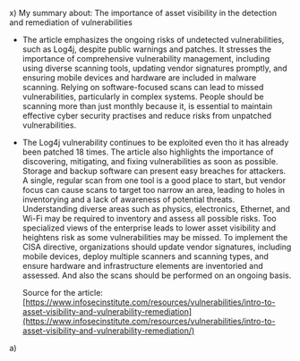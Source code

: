 x) My summary about: The importance of asset visibility in the detection and remediation of vulnerabilities

  - The article emphasizes the ongoing risks of undetected vulnerabilities, such as Log4j, despite public warnings and patches. It stresses the importance of comprehensive vulnerability management, including using diverse scanning tools, updating vendor signatures
    promptly, and ensuring mobile devices and hardware are included in malware scanning. Relying on software-focused scans can lead to missed vulnerabilities, particularly in complex systems. People should be scanning more than just monthly because it, is essential
    to maintain effective cyber security practises and reduce risks from unpatched vulnerabilities.
  
  - The Log4j vulnerability continues to be exploited even tho it has already been patched 18 times. The article also highlights the importance of discovering, mitigating, and fixing vulnerabilities as soon as possible. Storage and backup software can present easy breaches
    for attackers. A single, regular scan from one tool is a good place to start, but vendor focus can cause scans to target too narrow an area, leading to holes in inventorying and a lack of awareness of potential threats. Understanding diverse areas such as
    physics, electronics, Ethernet, and Wi-Fi may be required to inventory and assess all possible risks. Too specialized views of the enterprise leads to lower asset visibility and heightens risk as some vulnerabilities may be missed. To implement the CISA
    directive, organizations should update vendor signatures, including mobile devices, deploy multiple scanners and scanning types, and ensure hardware and infrastructure elements are inventoried and assessed. And also the scans should be performed on an ongoing basis.

    Source for the article: [https://www.infosecinstitute.com/resources/vulnerabilities/intro-to-asset-visibility-and-vulnerability-remediation](https://www.infosecinstitute.com/resources/vulnerabilities/intro-to-asset-visibility-and-vulnerability-remediation/)

a) 
